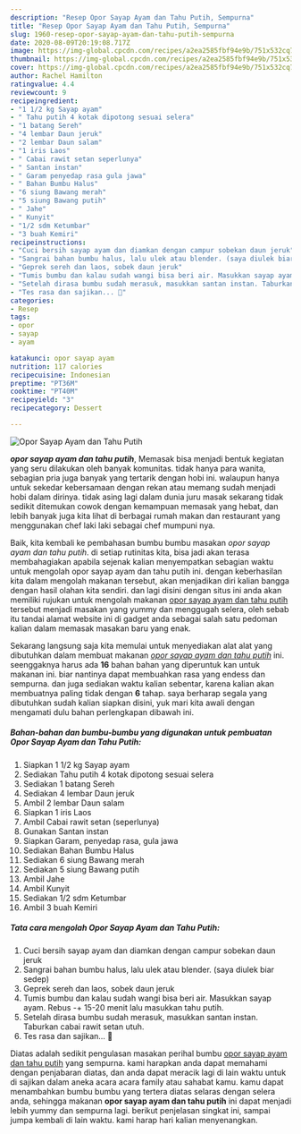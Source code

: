 ```yaml
---
description: "Resep Opor Sayap Ayam dan Tahu Putih, Sempurna"
title: "Resep Opor Sayap Ayam dan Tahu Putih, Sempurna"
slug: 1960-resep-opor-sayap-ayam-dan-tahu-putih-sempurna
date: 2020-08-09T20:19:08.717Z
image: https://img-global.cpcdn.com/recipes/a2ea2585fbf94e9b/751x532cq70/opor-sayap-ayam-dan-tahu-putih-foto-resep-utama.jpg
thumbnail: https://img-global.cpcdn.com/recipes/a2ea2585fbf94e9b/751x532cq70/opor-sayap-ayam-dan-tahu-putih-foto-resep-utama.jpg
cover: https://img-global.cpcdn.com/recipes/a2ea2585fbf94e9b/751x532cq70/opor-sayap-ayam-dan-tahu-putih-foto-resep-utama.jpg
author: Rachel Hamilton
ratingvalue: 4.4
reviewcount: 9
recipeingredient:
- "1 1/2 kg Sayap ayam"
- " Tahu putih 4 kotak dipotong sesuai selera"
- "1 batang Sereh"
- "4 lembar Daun jeruk"
- "2 lembar Daun salam"
- "1 iris Laos"
- " Cabai rawit setan seperlunya"
- " Santan instan"
- " Garam penyedap rasa gula jawa"
- " Bahan Bumbu Halus"
- "6 siung Bawang merah"
- "5 siung Bawang putih"
- " Jahe"
- " Kunyit"
- "1/2 sdm Ketumbar"
- "3 buah Kemiri"
recipeinstructions:
- "Cuci bersih sayap ayam dan diamkan dengan campur sobekan daun jeruk"
- "Sangrai bahan bumbu halus, lalu ulek atau blender. (saya diulek biar sedep)"
- "Geprek sereh dan laos, sobek daun jeruk"
- "Tumis bumbu dan kalau sudah wangi bisa beri air. Masukkan sayap ayam. Rebus -+ 15-20 menit lalu masukkan tahu putih."
- "Setelah dirasa bumbu sudah merasuk, masukkan santan instan. Taburkan cabai rawit setan utuh."
- "Tes rasa dan sajikan... 🖤"
categories:
- Resep
tags:
- opor
- sayap
- ayam

katakunci: opor sayap ayam 
nutrition: 117 calories
recipecuisine: Indonesian
preptime: "PT36M"
cooktime: "PT40M"
recipeyield: "3"
recipecategory: Dessert

---
```



![Opor Sayap Ayam dan Tahu Putih](https://img-global.cpcdn.com/recipes/a2ea2585fbf94e9b/751x532cq70/opor-sayap-ayam-dan-tahu-putih-foto-resep-utama.jpg)

<b><i>opor sayap ayam dan tahu putih</i></b>, Memasak bisa menjadi bentuk kegiatan yang seru dilakukan oleh banyak komunitas. tidak hanya para wanita, sebagian pria juga banyak yang tertarik dengan hobi ini. walaupun hanya untuk sekedar kebersamaan dengan rekan atau memang sudah menjadi hobi dalam dirinya. tidak asing lagi dalam dunia juru masak sekarang tidak sedikit ditemukan cowok dengan kemampuan memasak yang hebat, dan lebih banyak juga kita lihat di berbagai rumah makan dan restaurant yang menggunakan chef laki laki sebagai chef mumpuni nya.



Baik, kita kembali ke pembahasan bumbu bumbu masakan <i>opor sayap ayam dan tahu putih</i>. di setiap rutinitas kita, bisa jadi akan terasa membahagiakan apabila sejenak kalian menyempatkan sebagian waktu untuk mengolah opor sayap ayam dan tahu putih ini. dengan keberhasilan kita dalam mengolah makanan tersebut, akan menjadikan diri kalian bangga dengan hasil olahan kita sendiri. dan lagi disini dengan situs ini anda akan memiliki rujukan untuk mengolah makanan <u>opor sayap ayam dan tahu putih</u> tersebut menjadi masakan yang yummy dan menggugah selera, oleh sebab itu tandai alamat website ini di gadget anda sebagai salah satu pedoman kalian dalam memasak masakan baru yang enak.


Sekarang langsung saja kita memulai untuk menyediakan alat alat yang dibutuhkan dalam membuat makanan <u><i>opor sayap ayam dan tahu putih</i></u> ini. seenggaknya harus ada <b>16</b> bahan bahan yang diperuntuk kan untuk makanan ini. biar nantinya dapat membuahkan rasa yang endess dan sempurna. dan juga sediakan waktu kalian sebentar, karena kalian akan membuatnya paling tidak dengan <b>6</b> tahap. saya berharap segala yang dibutuhkan sudah kalian siapkan disini, yuk mari kita awali dengan mengamati dulu bahan perlengkapan dibawah ini.

<!--inarticleads1-->

##### Bahan-bahan dan bumbu-bumbu yang digunakan untuk pembuatan Opor Sayap Ayam dan Tahu Putih:

1. Siapkan 1 1/2 kg Sayap ayam
1. Sediakan  Tahu putih 4 kotak dipotong sesuai selera
1. Sediakan 1 batang Sereh
1. Sediakan 4 lembar Daun jeruk
1. Ambil 2 lembar Daun salam
1. Siapkan 1 iris Laos
1. Ambil  Cabai rawit setan (seperlunya)
1. Gunakan  Santan instan
1. Siapkan  Garam, penyedap rasa, gula jawa
1. Sediakan  Bahan Bumbu Halus
1. Sediakan 6 siung Bawang merah
1. Sediakan 5 siung Bawang putih
1. Ambil  Jahe
1. Ambil  Kunyit
1. Sediakan 1/2 sdm Ketumbar
1. Ambil 3 buah Kemiri




<!--inarticleads2-->

##### Tata cara mengolah Opor Sayap Ayam dan Tahu Putih:

1. Cuci bersih sayap ayam dan diamkan dengan campur sobekan daun jeruk
1. Sangrai bahan bumbu halus, lalu ulek atau blender. (saya diulek biar sedep)
1. Geprek sereh dan laos, sobek daun jeruk
1. Tumis bumbu dan kalau sudah wangi bisa beri air. Masukkan sayap ayam. Rebus -+ 15-20 menit lalu masukkan tahu putih.
1. Setelah dirasa bumbu sudah merasuk, masukkan santan instan. Taburkan cabai rawit setan utuh.
1. Tes rasa dan sajikan... 🖤




Diatas adalah sedikit pengulasan masakan perihal bumbu <u>opor sayap ayam dan tahu putih</u> yang sempurna. kami harapkan anda dapat memahami dengan penjabaran diatas, dan anda dapat meracik lagi di lain waktu untuk di sajikan dalam aneka acara acara family atau sahabat kamu. kamu dapat menambahkan bumbu bumbu yang tertera diatas selaras dengan selera anda, sehingga makanan <b>opor sayap ayam dan tahu putih</b> ini dapat menjadi lebih yummy dan sempurna lagi. berikut penjelasan singkat ini, sampai jumpa kembali di lain waktu. kami harap hari kalian menyenangkan.
